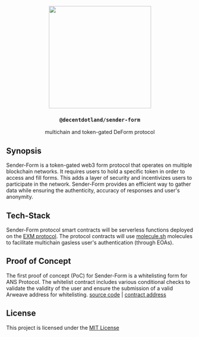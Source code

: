 <p align="center">
  <a href="http://sender.gg">
    <img src="https://raw.githubusercontent.com/decentldotland/sender-protocol/main/img/sender.png" height="275">
  </a>
  <h3 align="center"><code>@decentdotland/sender-form</code></h3>
  <p align="center">multichain and token-gated DeForm protocol</p>
</p>

## Synopsis

Sender-Form is a token-gated web3 form protocol that operates on multiple blockchain networks. It requires users to hold a specific token in order to access and fill forms. This adds a layer of security and incentivizes users to participate in the network. Sender-Form provides an efficient way to gather data while ensuring the authenticity, accuracy of responses and user's anonymity.

## Tech-Stack

Sender-Form protocol smart contracts will be serverless functions deployed on the [EXM protocol](https://exm.dev). The protocol contracts will use [molecule.sh](https://molecule.sh/) molecules to facilitate multichain gasless user's authentication (through EOAs).

## Proof of Concept
The first proof of concept (PoC) for Sender-Form is a whitelisting form for ANS Protocol. The whitelist contract includes various conditional checks to validate the validity of the user and ensure the submission of a valid Arweave address for whitelisting. [source code](./poc) | [contract address](https://s-ZSzIpst-2GY79lg9LVEODPlHIXJUWvGyeF0Ps-_XU.exm.run)

## License 
This project is licensed under the [MIT License](./LICENSE)
